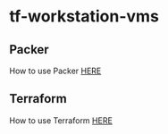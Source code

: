 # tf-workstation-vms

## Packer
How to use Packer [HERE](https://github.com/chamilton614/tf-workstation-vms/tree/master/packer)

## Terraform
How to use Terraform [HERE](https://github.com/chamilton614/tf-workstation-vms/tree/master/terraform)